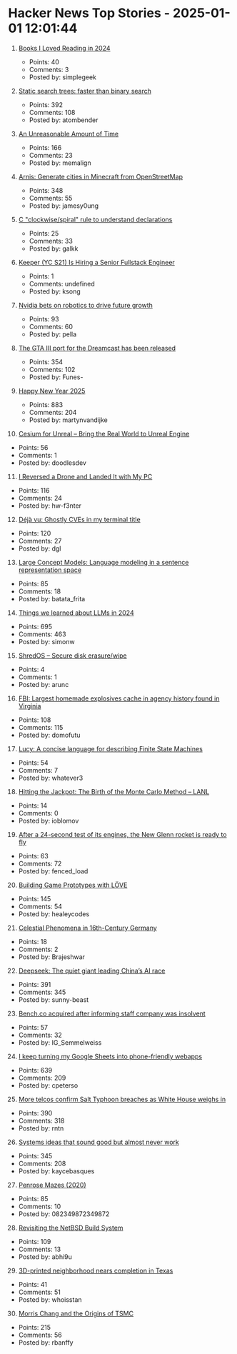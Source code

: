 # Hacker News Top Stories - 2025-01-01 12:01:44

1. [Books I Loved Reading in 2024](https://thoughts.wyounas.com/p/books-i-enjoyed-most-in-2024)
   - Points: 40
   - Comments: 3
   - Posted by: simplegeek

2. [Static search trees: faster than binary search](https://curiouscoding.nl/posts/static-search-tree/)
   - Points: 392
   - Comments: 108
   - Posted by: atombender

3. [An Unreasonable Amount of Time](https://allenpike.com/2024/an-unreasonable-amount-of-time)
   - Points: 166
   - Comments: 23
   - Posted by: memalign

4. [Arnis: Generate cities in Minecraft from OpenStreetMap](https://github.com/louis-e/arnis)
   - Points: 348
   - Comments: 55
   - Posted by: jamesy0ung

5. [C "clockwise/spiral" rule to understand declarations](https://c-faq.com/decl/spiral.anderson.html)
   - Points: 25
   - Comments: 33
   - Posted by: galkk

6. [Keeper (YC S21) Is Hiring a Senior Fullstack Engineer](https://www.ycombinator.com/companies/keeper/jobs/fLwv59z-senior-fullstack-engineer)
   - Points: 1
   - Comments: undefined
   - Posted by: ksong

7. [Nvidia bets on robotics to drive future growth](https://www.ft.com/content/7c3dafa8-ffb9-4ca8-b677-ab3cc2afbdcb)
   - Points: 93
   - Comments: 60
   - Posted by: pella

8. [The GTA III port for the Dreamcast has been released](https://gitlab.com/skmp/dca3-game)
   - Points: 354
   - Comments: 102
   - Posted by: Funes-

9. [Happy New Year 2025](undefined)
   - Points: 883
   - Comments: 204
   - Posted by: martynvandijke

10. [Cesium for Unreal – Bring the Real World to Unreal Engine](https://cesium.com/platform/cesium-for-unreal/)
   - Points: 56
   - Comments: 1
   - Posted by: doodlesdev

11. [I Reversed a Drone and Landed It with My PC](https://www.hardbreak.wiki/network-analysis/protocols/application-layer/proprietary-protocols/parrot-anafi-drone-reverse-engineering)
   - Points: 116
   - Comments: 24
   - Posted by: hw-f3nter

12. [Déjà vu: Ghostly CVEs in my terminal title](https://dgl.cx/2024/12/ghostty-terminal-title)
   - Points: 120
   - Comments: 27
   - Posted by: dgl

13. [Large Concept Models: Language modeling in a sentence representation space](https://github.com/facebookresearch/large_concept_model)
   - Points: 85
   - Comments: 18
   - Posted by: batata_frita

14. [Things we learned about LLMs in 2024](https://simonwillison.net/2024/Dec/31/llms-in-2024/)
   - Points: 695
   - Comments: 463
   - Posted by: simonw

15. [ShredOS – Secure disk erasure/wipe](https://github.com/PartialVolume/shredos.x86_64)
   - Points: 4
   - Comments: 1
   - Posted by: arunc

16. [FBI: Largest homemade explosives cache in agency history found in Virginia](https://thehill.com/national-security/5061535-virginia-man-arrested-explosives/)
   - Points: 108
   - Comments: 115
   - Posted by: domofutu

17. [Lucy: A concise language for describing Finite State Machines](https://pkg.spooky.click/lucylang/)
   - Points: 54
   - Comments: 7
   - Posted by: whatever3

18. [Hitting the Jackpot: The Birth of the Monte Carlo Method – LANL](https://www.lanl.gov/media/publications/actinide-research-quarterly/first-quarter-2023/hitting-the-jackpot-the-birth-of-the-monte-carlo-method)
   - Points: 14
   - Comments: 0
   - Posted by: ioblomov

19. [After a 24-second test of its engines, the New Glenn rocket is ready to fly](https://arstechnica.com/space/2024/12/blue-origin-hot-fires-new-glenn-rocket-setting-up-a-launch-early-next-year/)
   - Points: 63
   - Comments: 72
   - Posted by: fenced_load

20. [Building Game Prototypes with LÖVE](https://healeycodes.com/building-game-prototypes-with-love)
   - Points: 145
   - Comments: 54
   - Posted by: healeycodes

21. [Celestial Phenomena in 16th-Century Germany](https://publicdomainreview.org/collection/celestial-phenomena-16th-century-germany/)
   - Points: 18
   - Comments: 2
   - Posted by: Brajeshwar

22. [Deepseek: The quiet giant leading China’s AI race](https://www.chinatalk.media/p/deepseek-ceo-interview-with-chinas)
   - Points: 391
   - Comments: 345
   - Posted by: sunny-beast

23. [Bench.co acquired after informing staff company was insolvent](https://www.bench.co/press-release)
   - Points: 57
   - Comments: 32
   - Posted by: IG_Semmelweiss

24. [I keep turning my Google Sheets into phone-friendly webapps](https://arstechnica.com/gadgets/2024/12/making-tiny-no-code-webapps-out-of-spreadsheets-is-a-weirdly-fulfilling-hobby/)
   - Points: 639
   - Comments: 209
   - Posted by: cpeterso

25. [More telcos confirm Salt Typhoon breaches as White House weighs in](https://www.theregister.com/2024/12/30/att_verizon_confirm_salt_typhoon_breach/)
   - Points: 390
   - Comments: 318
   - Posted by: rntn

26. [Systems ideas that sound good but almost never work](https://hardcoresoftware.learningbyshipping.com/p/225-systems-ideas-that-sound-good)
   - Points: 345
   - Comments: 208
   - Posted by: kaycebasques

27. [Penrose Mazes (2020)](https://justinpombrio.net/archive/penrose-maze/)
   - Points: 85
   - Comments: 10
   - Posted by: 082349872349872

28. [Revisiting the NetBSD Build System](https://blogsystem5.substack.com/p/netbsd-build-system)
   - Points: 109
   - Comments: 13
   - Posted by: abhi9u

29. [3D-printed neighborhood nears completion in Texas](https://www.yahoo.com/news/worlds-largest-3d-printed-neighborhood-060654029.html)
   - Points: 41
   - Comments: 51
   - Posted by: whoisstan

30. [Morris Chang and the Origins of TSMC](https://www.construction-physics.com/p/morris-chang-and-the-origins-of-tsmc)
   - Points: 215
   - Comments: 56
   - Posted by: rbanffy

